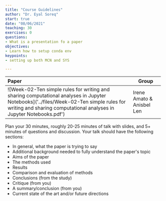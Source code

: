 ```yaml
---
title: "Course Guidelines"
author: "Dr. Eyal Soreq" 
start: true
date: "08/06/2021"
teaching: 30
exercises: 0
questions:
- What is a presentation fo a paper 
objectives:
- Learn how to setup conda env 
keypoints:
- setting up both MCN and SYS

---
```



| Paper | Group | 
| :---- | ----  | 
| ![Week-02-Ten simple rules for writing and sharing computational analyses in Jupyter Notebooks]('../files/Week-02-Ten simple rules for writing and sharing computational analyses in Jupyter Notebooks.pdf')      | Irene Amato &  Anisbel Len |



Plan your 30 minutes, roughly 20-25 minutes of talk with slides, and 5+ minutes of questions and discussion.
Your talk should have the following sections: 

- In general, what the paper is trying to say
- Additional background needed to fully understand the paper's topic 
- Aims of the paper
- The methods used
- Results
- Comparison and evaluation of methods
- Conclusions (from the study)
- Critique (from you)
- A summary/conclusion (from you)
- Current state of the art and/or future directions
